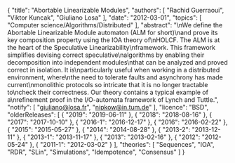 {
    "title": "Abortable Linearizable Modules",
    "authors": [
        "Rachid Guerraoui",
        "Viktor Kuncak",
        "Giuliano Losa"
    ],
    "date": "2012-03-01",
    "topics": [
        "Computer science/Algorithms/Distributed"
    ],
    "abstract": "\nWe define the Abortable Linearizable Module automaton (ALM for short)\nand prove its key composition property using the IOA theory of\nHOLCF. The ALM is at the heart of the Speculative Linearizability\nframework. This framework simplifies devising correct speculative\nalgorithms by enabling their decomposition into independent modules\nthat can be analyzed and proved correct in isolation. It is\nparticularly useful when working in a distributed environment, where\nthe need to tolerate faults and asynchrony has made current\nmonolithic protocols so intricate that it is no longer tractable to\ncheck their correctness. Our theory contains a typical example of a\nrefinement proof in the I/O-automata framework of Lynch and Tuttle.",
    "notify": [
        "giuliano@losa.fr",
        "nipkow@in.tum.de"
    ],
    "licence": "BSD",
    "olderReleases": [
        {
            "2019": "2019-06-11"
        },
        {
            "2018": "2018-08-16"
        },
        {
            "2017": "2017-10-10"
        },
        {
            "2016-1": "2016-12-17"
        },
        {
            "2016": "2016-02-22"
        },
        {
            "2015": "2015-05-27"
        },
        {
            "2014": "2014-08-28"
        },
        {
            "2013-2": "2013-12-11"
        },
        {
            "2013-1": "2013-11-17"
        },
        {
            "2013": "2013-02-16"
        },
        {
            "2012": "2012-05-24"
        },
        {
            "2011-1": "2012-03-02"
        }
    ],
    "theories": [
        "Sequences",
        "IOA",
        "RDR",
        "SLin",
        "Simulations",
        "Idempotence",
        "Consensus"
    ]
}